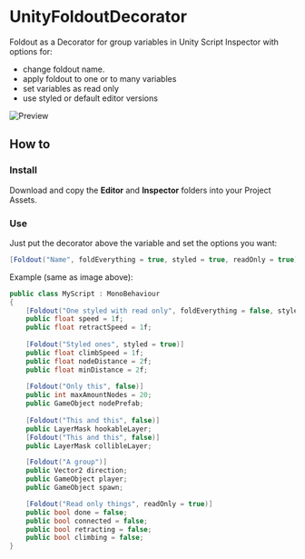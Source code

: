 # UnityFoldoutDecorator
Foldout as a Decorator for group variables in Unity Script Inspector with options for:

* change foldout name.
* apply foldout to one or to many variables
* set variables as read only
* use styled or default editor versions

![Preview](https://user-images.githubusercontent.com/5109640/132052832-8a50bbc2-5c90-4037-b926-cc6da6cf6c2e.png)

## How to

### Install
Download and copy the **Editor** and **Inspector** folders into your Project Assets.

### Use

Just put the decorator above the variable and set the options you want:
```csharp
[Foldout("Name", foldEverything = true, styled = true, readOnly = true)]
```

Example (same as image above):
```csharp
public class MyScript : MonoBehaviour
{
    [Foldout("One styled with read only", foldEverything = false, styled = true, readOnly = true)]
    public float speed = 1f;
    public float retractSpeed = 1f;
    
    [Foldout("Styled ones", styled = true)]
    public float climbSpeed = 1f;
    public float nodeDistance = 2f;
    public float minDistance = 2f;
    
    [Foldout("Only this", false)]
    public int maxAmountNodes = 20;
    public GameObject nodePrefab;
    
    [Foldout("This and this", false)]
    public LayerMask hookableLayer;
    [Foldout("This and this", false)]
    public LayerMask collibleLayer;

    [Foldout("A group")]
    public Vector2 direction;
    public GameObject player;
    public GameObject spawn;

    [Foldout("Read only things", readOnly = true)]
    public bool done = false;
    public bool connected = false;
    public bool retracting = false;
    public bool climbing = false;
}
```
